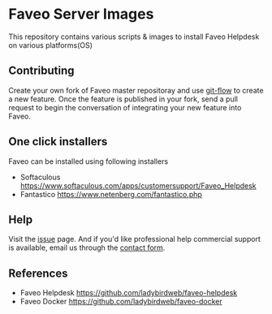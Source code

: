 # Faveo Server Images
This repository contains various scripts &amp; images to install Faveo Helpdesk on various platforms(OS)

Contributing
--------------------------
Create your own fork of Faveo master repositoray and use <a href="https://github.com/nvie/gitflow">git-flow</a> to create a new feature. Once the feature is published in your fork, send a pull request to begin the conversation of integrating your new feature into Faveo.

One click installers 
--------------------------
Faveo can be installed using following installers
- Softaculous https://www.softaculous.com/apps/customersupport/Faveo_Helpdesk
- Fantastico https://www.netenberg.com/fantastico.php

Help
--------------------------
Visit the <a href="https://github.com/ladybirdweb/faveo-server-images/issues">issue</a> page. And if you'd like professional help commercial support is available, email us through the <a href="http://www.faveohelpdesk.com/contact-us/">contact form</a>.

References
--------------------------
- Faveo Helpdesk https://github.com/ladybirdweb/faveo-helpdesk
- Faveo Docker https://github.com/ladybirdweb/faveo-docker
